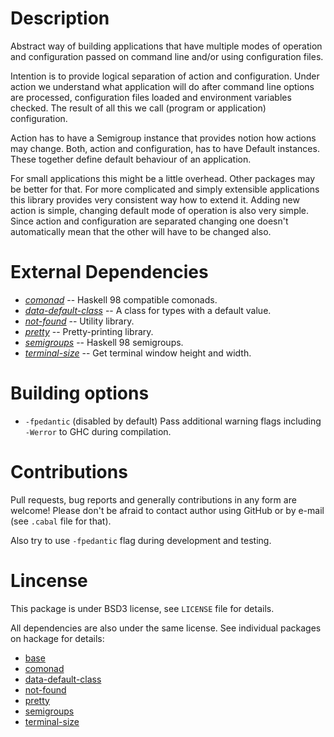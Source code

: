 Description
===========

Abstract way of building applications that have multiple modes of operation and
configuration passed on command line and/or using configuration files.

Intention is to provide logical separation of action and configuration. Under
action we understand what application will do after command line options are
processed, configuration files loaded and environment variables checked. The
result of all this we call (program or application) configuration.

Action has to have a Semigroup instance that provides notion how actions may
change. Both, action and configuration, has to have Default instances. These
together define default behaviour of an application.

For small applications this might be a little overhead. Other packages may be
better for that. For more complicated and simply extensible applications this
library provides very consistent way how to extend it. Adding new action is
simple, changing default mode of operation is also very simple. Since action
and configuration are separated changing one doesn't automatically mean that
the other will have to be changed also.


External Dependencies
=====================

* [*comonad*][comonad] -- Haskell 98 compatible comonads.
* [*data-default-class*][data-default-class] -- A class for types with a
  default value.
* [*not-found*][not-found] -- Utility library.
* [*pretty*][pretty] -- Pretty-printing library.
* [*semigroups*][semigroups] -- Haskell 98 semigroups.
* [*terminal-size*][terminal-size] -- Get terminal window height and width.


Building options
================

* `-fpedantic` (disabled by default)
  Pass additional warning flags including `-Werror` to GHC during compilation.


Contributions
=============

Pull requests, bug reports and generally contributions in any form are welcome!
Please don't be afraid to contact author using GitHub or by e-mail (see
`.cabal` file for that).

Also try to use `-fpedantic` flag during development and testing.


Lincense
========

This package is under BSD3 license, see `LICENSE` file for details.

All dependencies are also under the same license. See individual packages on
hackage for details:

* [base][]
* [comonad][]
* [data-default-class][]
* [not-found][]
* [pretty][]
* [semigroups][]
* [terminal-size][]


[base]:
  http://hackage.haskell.org/package/base/
  "HackageDB: base"

[comonad]:
  http://hackage.haskell.org/package/comonad/
  "HackageDB: comonad"

[data-default-class]:
  http://hackage.haskell.org/package/data-default-class/
  "HackageDB: data-default-class"

[not-found]:
  https://github.com/trskop/hs-not-found
  "GitHub: trskop/hs-not-found"

[pretty]:
  http://hackage.haskell.org/package/pretty/
  "HackageDB: pretty"

[semigroups]:
  http://hackage.haskell.org/package/semigroups/
  "HackageDB: semigroups"

[terminal-size]:
  http://hackage.haskell.org/package/terminal-size/
  "HackageDB: terminal-size"
